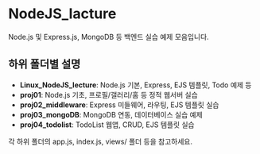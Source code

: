 # NodeJS_lacture

Node.js 및 Express.js, MongoDB 등 백엔드 실습 예제 모음입니다.

## 하위 폴더별 설명

- **Linux_NodeJS_lecture**: Node.js 기본, Express, EJS 템플릿, Todo 예제 등
- **proj01**: Node.js 기초, 프로필/갤러리/홈 등 정적 웹서버 실습
- **proj02_middleware**: Express 미들웨어, 라우팅, EJS 템플릿 실습
- **proj03_mongoDB**: MongoDB 연동, 데이터베이스 실습 예제
- **proj04_todolist**: TodoList 웹앱, CRUD, EJS 템플릿 실습

각 하위 폴더의 app.js, index.js, views/ 폴더 등을 참고하세요.
